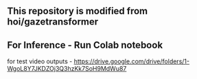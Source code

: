 ## This repository is modified from hoi/gazetransformer 
## For Inference - Run Colab notebook
for test video outputs - https://drive.google.com/drive/folders/1-WgoL8Y7JKDZOj3Q3hzKk7SoH9MdWu87
